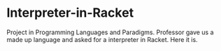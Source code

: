 # Interpreter-in-Racket
Project in Programming Languages and Paradigms.
Professor gave us a made up language and asked for a interpreter in Racket.
Here it is.
